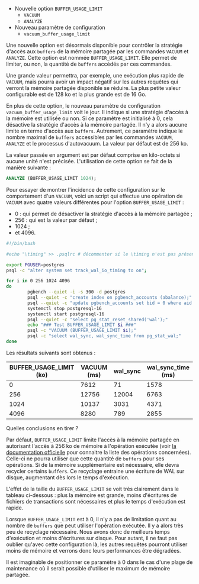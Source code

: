 <!--
Les sources pour ce sujet sont :

* https://git.postgresql.org/gitweb/?p=postgresql.git;a=commit;h=1cbbee03385763b066ae3961fc61f2cd01a0d0d7

Discussion :

* https://postgr.es/m/20230111182720.ejifsclfwymw2reb@awork3.anarazel.de

-->

<div class="slide-content">

  * Nouvelle option `BUFFER_USAGE_LIMIT`
    + `VACUUM`
    + `ANALYZE`
  * Nouveau paramètre de configuration
    + `vacuum_buffer_usage_limit`
</div>

<div class="notes">

Une nouvelle option est désormais disponible pour contrôler la stratégie d'accès
aux `buffers` de la mémoire partagée par les commandes `VACUUM` et `ANALYZE`.
Cette option est nommée `BUFFER_USAGE_LIMIT`. Elle permet de limiter, ou non, la
quantité de `buffers` accédés par ces commandes.

Une grande valeur permettra, par exemple, une exécution plus rapide de `VACUUM`,
mais pourra avoir un impact négatif sur les autres requêtes qui verront la
mémoire partagée disponible se réduire. La plus petite valeur configurable est
de 128 ko et la plus grande est de 16 Go. 

En plus de cette option, le nouveau paramètre de configuration
`vacuum_buffer_usage_limit` voit le jour. Il indique si une stratégie d'accès à
la mémoire est utilisée ou non. Si ce paramètre est initialisé à 0, cela
désactive la stratégie d'accès à la mémoire partagée. Il n'y a alors aucune
limite en terme d'accès aux `buffers`. Autrement, ce paramètre indique le nombre
maximal de `buffers` accessibles par les commandes `VACUUM`, `ANALYZE` et
le processus d'autovacuum. La valeur par défaut est de 256 ko.

La valeur passée en argument est par défaut comprise en kilo-octets si aucune
unité n'est précisée. L'utilisation de cette option se fait de la manière
suivante :

```sql
ANALYZE (BUFFER_USAGE_LIMIT 1024);
```

Pour essayer de montrer l'incidence de cette configuration sur le comportement
d'un `VACUUM`, voici un script qui effectue une opération de `VACUUM` avec quatre
valeurs différentes pour l'option `BUFFER_USAGE_LIMIT` :

 * 0 : qui permet de désactiver la stratégie d'accès à la mémoire partagée ;
 * 256 : qui est la valeur par défaut ; 
 * 1024 ;
 * et 4096.

```bash
#!/bin/bash

#echo "\timing" >> .psqlrc # décommenter si le \timing n'est pas présent dans votre fichier .psqlrc

export PGUSER=postgres
psql -c "alter system set track_wal_io_timing to on";

for i in 0 256 1024 4096
do  
        pgbench --quiet -i -s 300 -d postgres
        psql --quiet -c "create index on pgbench_accounts (abalance);"
        psql --quiet -c "update pgbench_accounts set bid = 0 where aid <= 10000000;"
        systemctl stop postgresql-16
        systemctl start postgresql-16
        psql --quiet -c "select pg_stat_reset_shared('wal');"
        echo "### Test BUFFER_USAGE_LIMIT $i ###"
        psql -c "VACUUM (BUFFER_USAGE_LIMIT $i);"
        psql -c "select wal_sync, wal_sync_time from pg_stat_wal;"
done
```

Les résultats suivants sont obtenus :

| BUFFER_USAGE_LIMIT (ko) | VACUUM (ms) | wal_sync | wal_sync_time (ms) |
|-------------------------|-------------|----------|--------------------|
| 0                       | 7612        | 71       | 1578               |
| 256                     | 12756       | 12004    | 6763               |
| 1024                    | 10137       | 3031     | 4371               |
| 4096                    | 8280        | 789      | 2855               |

Quelles conclusions en tirer ?

Par défaut, `BUFFER_USAGE_LIMIT` limite l'accès à la mémoire partagée en
autorisant l'accès à 256 ko de mémoire à l'opération exécutée (voir [la documentation
officielle](https://www.postgresql.org/docs/current/glossary.html#GLOSSARY-BUFFER-ACCESS-STRATEGY)
pour connaitre la liste des opérations concernées). Celle-ci ne pourra utiliser
que cette quantité de `buffers` pour ses opérations. Si de la mémoire
supplémentaire est nécessaire, elle devra recycler certains `buffers`. Ce
recyclage entraine une écriture de WAL sur disque, augmentant dès lors le temps 
d'exécution.

L'effet de la taille du `BUFFER_USAGE_LIMIT` se voit très clairement dans le
tableau ci-dessous : plus la mémoire est grande, moins d'écritures de fichiers
de transactions sont nécessaires et plus le temps d'exécution est rapide.

Lorsque `BUFFER_USAGE_LIMIT` est à 0, il n'y a pas de limitation quant au nombre
de `buffers` que peut utiliser l'opération exécutée. Il y a alors très peu de
recyclage nécessaire. Nous avons donc de meilleurs temps d'exécution et moins
d'écritures sur disque. Pour autant, il ne faut pas oublier qu'avec cette
configuration là, les autres requêtes pourront utiliser moins de mémoire et
verrons donc leurs performances être dégradées.

Il est imaginable de positionner ce paramètre à 0 dans le cas d'une plage de
maintenance où il serait possible d'utiliser le maximum de mémoire
partagée.

<!-- 
Dire que si la base est en maintenance, passer l'option à 0 serait une bonne idée pour gagner du temps.

Relire https://www.postgresql.org/docs/current/sql-analyze.html

et https://www.postgresql.org/docs/current/glossary.html#GLOSSARY-BUFFER-ACCESS-STRATEGY
-->

</div>
